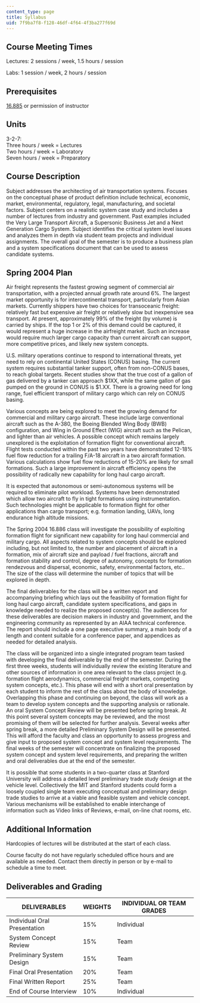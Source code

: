 ```yaml
---
content_type: page
title: Syllabus
uid: 7f9ba7f8-f128-46df-4f64-4f3ba277f69d
---
```


Course Meeting Times
--------------------

Lectures: 2 sessions / week, 1.5 hours / session

Labs: 1 session / week, 2 hours / session

Prerequisites
-------------

[16.885](/courses/16-885j-aircraft-systems-engineering-fall-2005) or permission of instructor

Units
-----

3-2-7:  
Three hours / week = Lectures  
Two hours / week = Laboratory  
Seven hours / week = Preparatory

Course Description
------------------

Subject addresses the architecting of air transportation systems. Focuses on the conceptual phase of product definition include technical, economic, market, environmental, regulatory, legal, manufacturing, and societal factors. Subject centers on a realistic system case study and includes a number of lectures from industry and government. Past examples included the Very Large Transport Aircraft, a Supersonic Business Jet and a Next Generation Cargo System. Subject identifies the critical system level issues and analyzes them in depth via student team projects and individual assignments. The overall goal of the semester is to produce a business plan and a system specifications document that can be used to assess candidate systems.

Spring 2004 Plan
----------------

Air freight represents the fastest growing segment of commercial air transportation, with a projected annual growth rate around 6%. The largest market opportunity is for intercontinental transport, particularly from Asian markets. Currently shippers have two choices for transoceanic freight: relatively fast but expensive air freight or relatively slow but inexpensive sea transport. At present, approximately 99% of the freight (by volume) is carried by ships. If the top 1 or 2% of this demand could be captured, it would represent a huge increase in the airfreight market. Such an increase would require much larger cargo capacity than current aircraft can support, more competitive prices, and likely new system concepts.

U.S. military operations continue to respond to international threats, yet need to rely on continental United States (CONUS) basing. The current system requires substantial tanker support, often from non-CONUS bases, to reach global targets. Recent studies show that the true cost of a gallon of gas delivered by a tanker can approach $1XX, while the same gallon of gas pumped on the ground in CONUS is $1.XX. There is a growing need for long range, fuel efficient transport of military cargo which can rely on CONUS basing.

Various concepts are being explored to meet the growing demand for commercial and military cargo aircraft. These include large conventional aircraft such as the A-380, the Boeing Blended Wing Body (BWB) configuration, and Wing in Ground Effect (WIG) aircraft such as the Pelican, and lighter than air vehicles. A possible concept which remains largely unexplored is the exploitation of formation flight for conventional aircraft. Flight tests conducted within the past two years have demonstrated 12-18% fuel flow reduction for a trailing F/A-18 aircraft in a two aircraft formation. Various calculations show fuel flow reductions of 15-20% are likely for small formations. Such a large improvement in aircraft efficiency opens the possibility of radically new capability for long haul cargo aircraft.

It is expected that autonomous or semi-autonomous systems will be required to eliminate pilot workload. Systems have been demonstrated which allow two aircraft to fly in tight formations using instrumentation. Such technologies might be applicable to formation flight for other applications than cargo transport; e.g. formation landing, UAVs, long endurance high altitude missions.

The Spring 2004 16.886 class will investigate the possibility of exploiting formation flight for significant new capability for long haul commercial and military cargo. All aspects related to system concepts should be explored including, but not limited to, the number and placement of aircraft in a formation, mix of aircraft size and payload / fuel fractions, aircraft and formation stability and control, degree of autonomy, concepts for formation rendezvous and dispersal, economic, safety, environmental factors, etc.. The size of the class will determine the number of topics that will be explored in depth.

The final deliverables for the class will be a written report and accompanying briefing which lays out the feasibility of formation flight for long haul cargo aircraft, candidate system specifications, and gaps in knowledge needed to realize the proposed concept(s). The audiences for these deliverables are decision makers in industry and government, and the engineering community as represented by an AIAA technical conference. The report should include a one page executive summary, a main body of a length and content suitable for a conference paper, and appendices as needed for detailed analysis.

The class will be organized into a single integrated program team tasked with developing the final deliverable by the end of the semester. During the first three weeks, students will individually review the existing literature and other sources of information in one area relevant to the class project (e.g. formation flight aerodynamics, commercial freight markets, competing system concepts, etc.). This phase will end with a short oral presentation by each student to inform the rest of the class about the body of knowledge. Overlapping this phase and continuing on beyond, the class will work as a team to develop system concepts and the supporting analysis or rationale. An oral System Concept Review will be presented before spring break. At this point several system concepts may be reviewed, and the most promising of them will be selected for further analysis. Several weeks after spring break, a more detailed Preliminary System Design will be presented. This will afford the faculty and class an opportunity to assess progress and give input to proposed system concept and system level requirements. The final weeks of the semester will concentrate on finalizing the proposed system concept and system level requirements, and preparing the written and oral deliverables due at the end of the semester.

It is possible that some students in a two-quarter class at Stanford University will address a detailed level preliminary trade study design at the vehicle level. Collectively the MIT and Stanford students could form a loosely coupled single team executing conceptual and preliminary design trade studies to arrive at a viable and feasible system and vehicle concept. Various mechanisms will be established to enable interchange of information such as Video links of Reviews, e-mail, on-line chat rooms, etc.

Additional Information
----------------------

Hardcopies of lectures will be distributed at the start of each class.

Course faculty do not have regularly scheduled office hours and are available as needed. Contact them directly in person or by e-mail to schedule a time to meet.

Deliverables and Grading
------------------------

|  DELIVERABLES | WEIGHTS | INDIVIDUAL OR TEAM GRADES |
| --- | --- | --- |
| Individual Oral Presentation | 15% | Individual |
| System Concept Review | 15% | Team |
| Preliminary System Design | 15% | Team |
| Final Oral Presentation | 20% | Team |
| Final Written Report  | 25% | Team |
| End of Course Interview | 10% | Individual